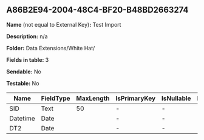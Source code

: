## A86B2E94-2004-48C4-BF20-B48BD2663274

**Name** (not equal to External Key)**:** Test Import

**Description:** n/a

**Folder:** Data Extensions/White Hat/

**Fields in table:** 3

**Sendable:** No

**Testable:** No

| Name | FieldType | MaxLength | IsPrimaryKey | IsNullable | DefaultValue |
| --- | --- | --- | --- | --- | --- |
| SID | Text | 50 | - | - |  |
| Datetime | Date |  | - | - |  |
| DT2 | Date |  | - | - |  |
